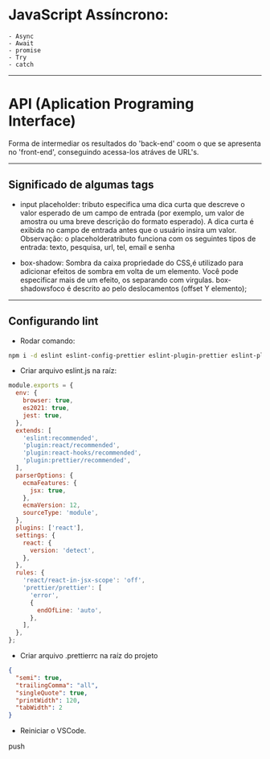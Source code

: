# JavaScript Assíncrono:

    - Async
    - Await
    - promise
    - Try
    - catch

---

# **API** (Aplication Programing Interface)

Forma de intermediar os resultados
do 'back-end' coom o que se apresenta no 'front-end', conseguindo acessa-los
atráves de URL's.

---

## Significado de algumas tags

- input placeholder: tributo especifica uma dica curta que descreve o
  valor esperado de um campo de entrada (por exemplo, um valor de amostra
  ou uma breve descrição do formato esperado).
  A dica curta é exibida no campo de entrada antes que o usuário insira um
  valor.
  Observação: o placeholderatributo funciona com os seguintes tipos de
  entrada: texto, pesquisa, url, tel, email e senha

- box-shadow: Sombra da caixa propriedade do CSS,é utilizado para adicionar
  efeitos de sombra em volta de um elemento. Você pode especificar mais
  de um efeito, os separando com virgulas. box-shadowsfoco é descrito ao
  pelo deslocamentos (offset Y elemento);

---

## Configurando lint

- Rodar comando:

```bash
npm i -d eslint eslint-config-prettier eslint-plugin-prettier eslint-plugin-react prettier
```

- Criar arquivo eslint.js na raíz:

```js
module.exports = {
  env: {
    browser: true,
    es2021: true,
    jest: true,
  },
  extends: [
    'eslint:recommended',
    'plugin:react/recommended',
    'plugin:react-hooks/recommended',
    'plugin:prettier/recommended',
  ],
  parserOptions: {
    ecmaFeatures: {
      jsx: true,
    },
    ecmaVersion: 12,
    sourceType: 'module',
  },
  plugins: ['react'],
  settings: {
    react: {
      version: 'detect',
    },
  },
  rules: {
    'react/react-in-jsx-scope': 'off',
    'prettier/prettier': [
      'error',
      {
        endOfLine: 'auto',
      },
    ],
  },
};
```

- Criar arquivo .prettierrc na raíz do projeto

```json
{
  "semi": true,
  "trailingComma": "all",
  "singleQuote": true,
  "printWidth": 120,
  "tabWidth": 2
}
```

- Reiniciar o VSCode.

push
